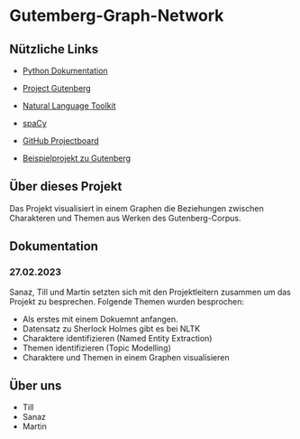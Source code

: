 # Gutemberg-Graph-Network

## Nützliche Links 

- [Python Dokumentation](https://docs.python.org/3.11/library/index.html)
- [Project Gutenberg](https://www.gutenberg.org/)
- [Natural Language Toolkit](https://www.nltk.org/)
- [spaCy](https://spacy.io/)
- [GitHub Projectboard](https://github.com/users/schanikk/projects/3/views/1?layout=board)

- [Beispielprojekt zu Gutenberg](https://dharc-org.github.io/mythlod/index.html)

## Über dieses Projekt

Das Projekt visualisiert in einem Graphen die Beziehungen zwischen Charakteren und Themen aus Werken des Gutenberg-Corpus.

## Dokumentation

### 27.02.2023

Sanaz, Till und Martin setzten sich mit den Projektleitern zusammen um das Projekt zu besprechen. Folgende Themen wurden besprochen:
- Als erstes mit einem Dokuemnt anfangen.
- Datensatz zu Sherlock Holmes gibt es bei NLTK
- Charaktere identifizieren (Named Entity Extraction)
- Themen identifizieren (Topic Modelling)
- Charaktere und Themen in einem Graphen visualisieren

## Über uns

- Till
- Sanaz
- Martin